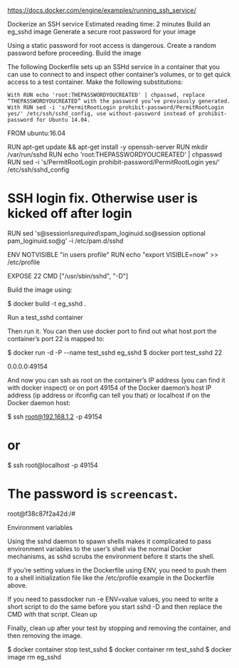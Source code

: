https://docs.docker.com/engine/examples/running_ssh_service/

Dockerize an SSH service
Estimated reading time: 2 minutes
Build an eg_sshd image
Generate a secure root password for your image

Using a static password for root access is dangerous. Create a random password before proceeding.
Build the image

The following Dockerfile sets up an SSHd service in a container that you can use to connect to and inspect other container’s volumes, or to get quick access to a test container. Make the following substitutions:

    With RUN echo 'root:THEPASSWORDYOUCREATED' | chpasswd, replace “THEPASSWORDYOUCREATED” with the password you’ve previously generated.
    With RUN sed -i 's/PermitRootLogin prohibit-password/PermitRootLogin yes/' /etc/ssh/sshd_config, use without-password instead of prohibit-password for Ubuntu 14.04.

FROM ubuntu:16.04

RUN apt-get update && apt-get install -y openssh-server
RUN mkdir /var/run/sshd
RUN echo 'root:THEPASSWORDYOUCREATED' | chpasswd
RUN sed -i 's/PermitRootLogin prohibit-password/PermitRootLogin yes/' /etc/ssh/sshd_config

# SSH login fix. Otherwise user is kicked off after login
RUN sed 's@session\s*required\s*pam_loginuid.so@session optional pam_loginuid.so@g' -i /etc/pam.d/sshd

ENV NOTVISIBLE "in users profile"
RUN echo "export VISIBLE=now" >> /etc/profile

EXPOSE 22
CMD ["/usr/sbin/sshd", "-D"]

Build the image using:

$ docker build -t eg_sshd .

Run a test_sshd container

Then run it. You can then use docker port to find out what host port the container’s port 22 is mapped to:

$ docker run -d -P --name test_sshd eg_sshd
$ docker port test_sshd 22

0.0.0.0:49154

And now you can ssh as root on the container’s IP address (you can find it with docker inspect) or on port 49154 of the Docker daemon’s host IP address (ip address or ifconfig can tell you that) or localhost if on the Docker daemon host:

$ ssh root@192.168.1.2 -p 49154
# or
$ ssh root@localhost -p 49154
# The password is ``screencast``.
root@f38c87f2a42d:/#

Environment variables

Using the sshd daemon to spawn shells makes it complicated to pass environment variables to the user’s shell via the normal Docker mechanisms, as sshd scrubs the environment before it starts the shell.

If you’re setting values in the Dockerfile using ENV, you need to push them to a shell initialization file like the /etc/profile example in the Dockerfile above.

If you need to passdocker run -e ENV=value values, you need to write a short script to do the same before you start sshd -D and then replace the CMD with that script.
Clean up

Finally, clean up after your test by stopping and removing the container, and then removing the image.

$ docker container stop test_sshd
$ docker container rm test_sshd
$ docker image rm eg_sshd


